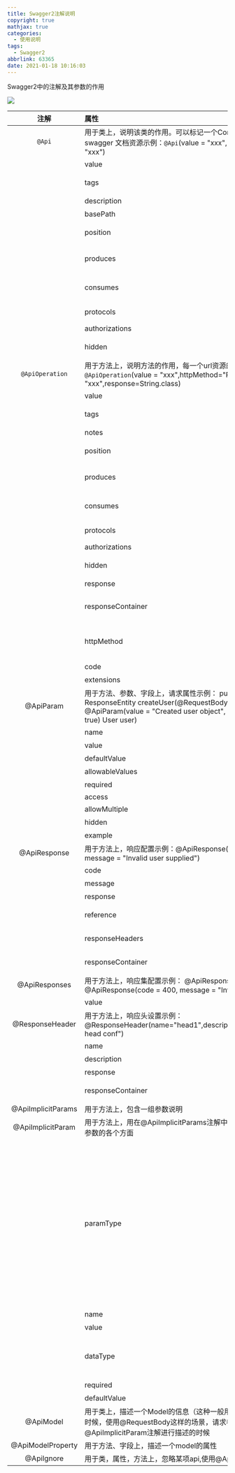 ```yaml
---
title: Swagger2注解说明
copyright: true
mathjax: true
categories:
  - 使用说明
tags:
  - Swagger2
abbrlink: 63365
date: 2021-01-18 10:16:03
---
```


Swagger2中的注解及其参数的作用

![](https://gitee.com/junpzx/blog-img/raw/master//img/20210118102344.png)

<!-- less -->



|        注解        | 属性                                                         | 备注                                                         |
| :----------------: | :----------------------------------------------------------- | :----------------------------------------------------------- |
|       `@Api`       | 用于类上，说明该类的作用。可以标记一个Controller类做为swagger 文档资源示例：`@Api`(value = "xxx", description = "xxx") |                                                              |
|                    | value                                                        | url的路径值                                                  |
|                    | tags                                                         | 如果设置这个值、value的值会被覆盖                            |
|                    | description                                                  | 对api资源的描述                                              |
|                    | basePath                                                     | 基本路径可以不配置                                           |
|                    | position                                                     | 如果配置多个Api 想改变显示的顺序位置                         |
|                    | produces                                                     | For example, "application/json, application/xml"             |
|                    | consumes                                                     | For example, "application/json, application/xml"             |
|                    | protocols                                                    | Possible values: http, https, ws, wss.                       |
|                    | authorizations                                               | 高级特性认证时配置                                           |
|                    | hidden                                                       | 配置为true 将在文档中隐藏                                    |
|  `@ApiOperation`   | 用于方法上，说明方法的作用，每一个url资源的定义示例：`@ApiOperation`(value = "xxx",httpMethod="POST", notes= "xxx",response=String.class) |                                                              |
|                    | value                                                        | url的路径值                                                  |
|                    | tags                                                         | 如果设置这个值、value的值会被覆盖                            |
|                    | notes                                                        | 对api资源的描述                                              |
|                    | position                                                     | 如果配置多个Api 想改变显示的顺序位置                         |
|                    | produces                                                     | For example, "application/json, application/xml"             |
|                    | consumes                                                     | For example, "application/json, application/xml"             |
|                    | protocols                                                    | Possible values: http, https, ws, wss.                       |
|                    | authorizations                                               | 高级特性认证时配置                                           |
|                    | hidden                                                       | 配置为true 将在文档中隐藏                                    |
|                    | response                                                     | 返回的对象                                                   |
|                    | responseContainer                                            | 这些对象是有效的 "List", "Set" or "Map".，其他无效           |
|                    | httpMethod                                                   | "GET", "HEAD", "POST", "PUT", "DELETE", "OPTIONS" and "PATCH" |
|                    | code                                                         | http的状态码 默认 200                                        |
|                    | extensions                                                   | 扩展属性                                                     |
|     @ApiParam      | 用于方法、参数、字段上，请求属性示例： public ResponseEntity<User> createUser(@RequestBody @ApiParam(value = "Created user object", required = true)  User user) |                                                              |
|                    | name                                                         | 属性名称                                                     |
|                    | value                                                        | 属性值                                                       |
|                    | defaultValue                                                 | 默认属性值                                                   |
|                    | allowableValues                                              | 可以不配置                                                   |
|                    | required                                                     | 是否属性必填                                                 |
|                    | access                                                       |                                                              |
|                    | allowMultiple                                                | 默认为false                                                  |
|                    | hidden                                                       | 隐藏该属性                                                   |
|                    | example                                                      | 示例                                                         |
|    @ApiResponse    | 用于方法上，响应配置示例：@ApiResponse(code = 400, message = "Invalid user supplied") |                                                              |
|                    | code                                                         | http的状态码                                                 |
|                    | message                                                      | 描述                                                         |
|                    | response                                                     | 默认响应类 Void                                              |
|                    | reference                                                    | 参考ApiOperation中配置                                       |
|                    | responseHeaders                                              | 参考 ResponseHeader 属性配置说明                             |
|                    | responseContainer                                            | 参考ApiOperation中配置                                       |
|   @ApiResponses    | 用于方法上，响应集配置示例： @ApiResponses({ @ApiResponse(code = 400, message = "Invalid Order") }) |                                                              |
|                    | value                                                        | 多个ApiResponse配置                                          |
|  @ResponseHeader   | 用于方法上，响应头设置示例：@ResponseHeader(name="head1",description="response head conf") |                                                              |
|                    | name                                                         | 响应头名称                                                   |
|                    | description                                                  | 头描述                                                       |
|                    | response                                                     | 默认响应类 Void                                              |
|                    | responseContainer                                            | 参考ApiOperation中配置                                       |
| @ApiImplicitParams | 用于方法上，包含一组参数说明                                 |                                                              |
| @ApiImplicitParam  | 用于方法上，用在@ApiImplicitParams注解中，指定一个请求参数的各个方面 |                                                              |
|                    | paramType                                                    | 参数放在哪个地方:     <br />- header 参数在request headers 里边提交（@RequestHeader）<br />- query 直接跟参数完成自动映射赋值（@RequestParam）<br />- path 用于restful接口，以地址的形式提交数(@PathVariable)      <br />- body 以流的形式提交 仅支持POST(@RequestBody)<br />- form 以form表单的形式提交 仅支持POST |
|                    | name                                                         | 参数名                                                       |
|                    | value                                                        | 参数的汉字说明、解释                                         |
|                    | dataType                                                     | 参数类型，默认String，其它值dataType="Integer"  ，无用       |
|                    | required                                                     | 是否必要                                                     |
|                    | defaultValue                                                 | 参数的默认值                                                 |
|     @ApiModel      | 用于类上，描述一个Model的信息（这种一般用在post创建的时候，使用@RequestBody这样的场景，请求参数无法使用@ApiImplicitParam注解进行描述的时候 |                                                              |
| @ApiModelProperty  | 用于方法、字段上，描述一个model的属性                        |                                                              |
|     @ApiIgnore     | 用于类，属性，方法上，忽略某项api,使用@ApiIgnore             |                                                              |
